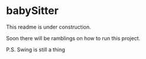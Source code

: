 # babySitter

This readme is under construction.

Soon there will be ramblings on how to run this project.

P.S.   Swing is still a thing